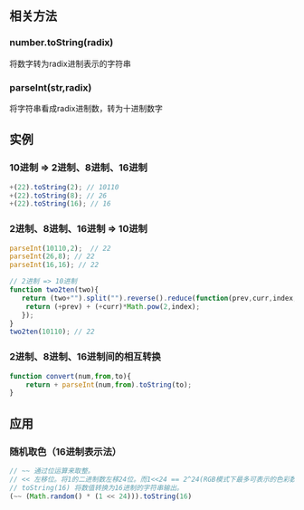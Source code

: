 ## 相关方法
### number.toString(radix)  
将数字转为radix进制表示的字符串

### parseInt(str,radix) 
将字符串看成radix进制数，转为十进制数字

## 实例
### 10进制 => 2进制、8进制、16进制
```js
+(22).toString(2); // 10110
+(22).toString(8); // 26
+(22).toString(16); // 16
```
### 2进制、8进制、16进制 => 10进制
```js
parseInt(10110,2);  // 22
parseInt(26,8); // 22
parseInt(16,16); // 22

// 2进制 => 10进制
function two2ten(two){
   return (two+"").split("").reverse().reduce(function(prev,curr,index,arr){
    return (+prev) + (+curr)*Math.pow(2,index);
   }); 
}
two2ten(10110); // 22
```
### 2进制、8进制、16进制间的相互转换
```js
function convert(num,from,to){
    return + parseInt(num,from).toString(to);
}
```


## 应用
### 随机取色（16进制表示法）
```js
// ~~ 通过位运算来取整。
// << 左移位。将1的二进制数左移24位。而1<<24 == 2^24(RGB模式下最多可表示的色彩数量)
// toString(16) 将数值转换为16进制的字符串输出。
(~~ (Math.random() * (1 << 24))).toString(16)

```

### 
